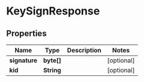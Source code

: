 
# KeySignResponse

## Properties
Name | Type | Description | Notes
------------ | ------------- | ------------- | -------------
**signature** | **byte[]** |  |  [optional]
**kid** | **String** |  |  [optional]



